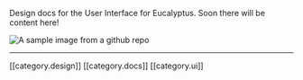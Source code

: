 Design docs for the User Interface for Eucalyptus.  Soon there will be content here!

![A sample image from a github repo](https://raw.github.com/mroth/lolcommits/gh-pages/sample8.jpg)

*****

[[category.design]]
[[category.docs]]
[[category.ui]]